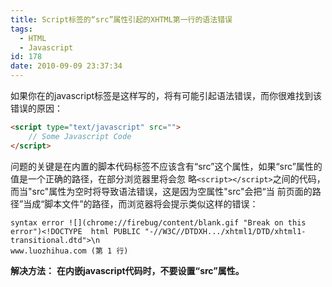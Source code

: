```yaml
---
title: Script标签的“src”属性引起的XHTML第一行的语法错误
tags:
  - HTML
  - Javascript
id: 178
date: 2010-09-09 23:37:34
---
```


如果你在的javascript标签是这样写的，将有可能引起语法错误，而你很难找到该错误的原因：

```html
<script type="text/javascript" src="">
    // Some Javascript Code
</script>
```

问题的关键是在内置的脚本代码标签不应该含有“src”这个属性，如果“src”属性的值是一个正确的路径，在部分浏览器里将会忽 略`<script></script>`之间的代码，而当"src"属性为空时将导致语法错误，这是因为空属性"src"会把“当 前页面的路径”当成“脚本文件”的路径，而浏览器将会提示类似这样的错误：

```text
syntax error ![](chrome://firebug/content/blank.gif "Break on this error")﻿<!DOCTYPE  html PUBLIC "-//W3C//DTDXH.../xhtml1/DTD/xhtml1-transitional.dtd">\n
www.luozhihua.com (第 1 行)
```

**解决方法：**</span>
**在内嵌javascript代码时，<script></script>不要设置“src”属性。**</div>